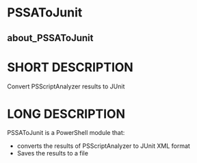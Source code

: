 # PSSAToJunit
## about_PSSAToJunit

# SHORT DESCRIPTION
Convert PSScriptAnalyzer results to JUnit

# LONG DESCRIPTION

PSSAToJunit is a PowerShell module that:

- converts the results of PSScriptAnalyzer to JUnit XML format
- Saves the results to a file
